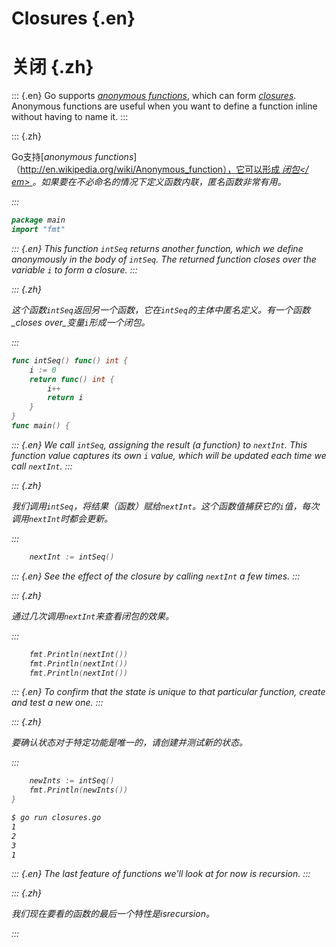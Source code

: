 
# Closures {.en}


# 关闭 {.zh}


::: {.en}
Go supports [_anonymous functions_](http://en.wikipedia.org/wiki/Anonymous_function),
which can form <a href="http://en.wikipedia.org/wiki/Closure_(computer_science)"><em>closures</em></a>.
Anonymous functions are useful when you want to define
a function inline without having to name it.
:::

::: {.zh}

Go支持[_anonymous functions_]（http://en.wikipedia.org/wiki/Anonymous_function），它可以形成<a href="http://en.wikipedia.org/wiki/Closure_(computer_science)"> <em >闭包</ em> </a>。如果要在不必命名的情况下定义函数内联，匿名函数非常有用。

:::


```go
package main
import "fmt"
```


::: {.en}
This function `intSeq` returns another function, which
we define anonymously in the body of `intSeq`. The
returned function _closes over_ the variable `i` to
form a closure.
:::

::: {.zh}

这个函数`intSeq`返回另一个函数，它在`intSeq`的主体中匿名定义。有一个函数_closes over_变量`i`形成一个闭包。

:::


```go
func intSeq() func() int {
	i := 0
	return func() int {
		i++
		return i
	}
}
func main() {
```


::: {.en}
We call `intSeq`, assigning the result (a function)
to `nextInt`. This function value captures its
own `i` value, which will be updated each time
we call `nextInt`.
:::

::: {.zh}

我们调用`intSeq`，将结果（函数）赋给`nextInt`。这个函数值捕获它的`i`值，每次调用`nextInt`时都会更新。

:::


```go
	nextInt := intSeq()
```


::: {.en}
See the effect of the closure by calling `nextInt`
a few times.
:::

::: {.zh}

通过几次调用`nextInt`来查看闭包的效果。

:::


```go
	fmt.Println(nextInt())
	fmt.Println(nextInt())
	fmt.Println(nextInt())
```


::: {.en}
To confirm that the state is unique to that
particular function, create and test a new one.
:::

::: {.zh}

要确认状态对于特定功能是唯一的，请创建并测试新的状态。

:::


```go
	newInts := intSeq()
	fmt.Println(newInts())
}
```


```sh
$ go run closures.go
1
2
3
1
```


::: {.en}
The last feature of functions we'll look at for now is
recursion.
:::

::: {.zh}

我们现在要看的函数的最后一个特性是isrecursion。

:::


